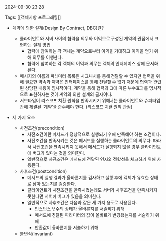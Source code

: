 
2024-09-30 23:28

Tags: [[객체지향 프로그래밍]]

- 계약에 의한 설계(Design By Contract, DBC)란?
	- 클라이언트와 서버 사이의 협력을 의무와 이익으로 구성된 계약의 관점에서 표현하는 설계 방법
		- 협력에 참여하는 각 객체는 계약으로부터 이익을 기대하고 이익을 얻기 위해 의무를 이행한다.
		- 협력에 참여하는 각 객체의 이익과 의무는 객체의 인터페이스 상에 문서화된다.
	- 메시지의 이름과 파라미터 목록은 시그니처를 통해 전달할 수 있지만 협력을 위해 필요한 약속과 제약은 인터페이스를 통해 전달할 수 없기 때문에 협력과 관련된 상당한 내용이 암시적이다. 계약을 통해 협력과 그에 따른 부수효과를 명시적으로 표현하자는 것이 계약의 의한 설계의 골자이다.
	- 서브타입이 리스코프 치환 원칙을 만족시키기 위해서는 클라이언트와 슈퍼타입 간에 체결된 '계약'을 준수해야 한다. (리스코프 치환 원칙 관점)

- 세 가지 요소
	- 사전조건(precondition)
		- 사전조건이란 메서드가 정상적으로 실행되기 위해 만족해야 하는 조건이다.
		- 사전조건을 만족시키는 것은 메서드를 실행하는 클라이언트의 의무다. 따라서 사전조건을 만족시키지 못해서 메서드가 실행되지 않을 경우 클라이언트에 버그가 있다는 것을 의미한다.
		- 일반적으로 사전조건은 메서드에 전달된 인자의 정합성을 체크하기 위해 사용된다.
	- 사후조건(postcondition)
		- 메서드의 실행 결과가 올바른지를 검사하고 실행 후에 객체가 유효한 상태로 남아 있는지를 검증한다.
		- 클라이언트가 사전조건을 만족시켰는데도 서버가 사후조건을 만족시키지 못한다면 서버에 버그가 있음을 의미한다.
		- 일반적으로 사후조건은 다음과 같은 세 가지 용도로 사용된다.
			- 인스턴스 변수의 상태가 올바른지를 서술하기 위해
			- 메서드에 전달된 파라미터의 값이 올바르게 변경됐는지를 서술하기 위해
			- 반환값이 올바른지를 서술하기 위해
	- 불변식(invariant)
	